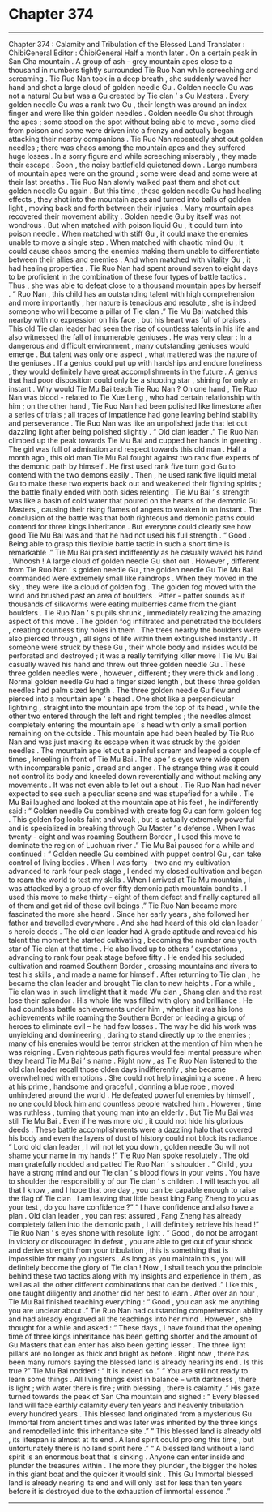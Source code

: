 
# Chapter 374


---

Chapter 374 : Calamity and Tribulation of the Blessed Land
Translator :
ChibiGeneral
Editor :
ChibiGeneral
Half a month later .
On a certain peak in San Cha mountain .
A group of ash - grey mountain apes close to a thousand in numbers tightly surrounded Tie Ruo Nan while screeching and screaming .
Tie Ruo Nan took in a deep breath , she suddenly waved her hand and shot a large cloud of golden needle Gu .
Golden needle Gu was not a natural Gu but was a Gu created by Tie clan ’ s Gu Masters . Every golden needle Gu was a rank two Gu , their length was around an index finger and were like thin golden needles .
Golden needle Gu shot through the apes ; some stood on the spot without being able to move , some died from poison and some were driven into a frenzy and actually began attacking their nearby companions .
Tie Ruo Nan repeatedly shot out golden needles ; there was chaos among the mountain apes and they suffered huge losses . In a sorry figure and while screeching miserably , they made their escape . Soon , the noisy battlefield quietened down .
Large numbers of mountain apes were on the ground ; some were dead and some were at their last breaths .
Tie Ruo Nan slowly walked past them and shot out golden needle Gu again .
But this time , these golden needle Gu had healing effects , they shot into the mountain apes and turned into balls of golden light , moving back and forth between their injuries . Many mountain apes recovered their movement ability .
Golden needle Gu by itself was not wondrous . But when matched with poison liquid Gu , it could turn into poison needle . When matched with stiff Gu , it could make the enemies unable to move a single step . When matched with chaotic mind Gu , it could cause chaos among the enemies making them unable to differentiate between their allies and enemies . And when matched with vitality Gu , it had healing properties .
Tie Ruo Nan had spent around seven to eight days to be proficient in the combination of these four types of battle tactics . Thus , she was able to defeat close to a thousand mountain apes by herself .
“ Ruo Nan , this child has an outstanding talent with high comprehension and more importantly , her nature is tenacious and resolute , she is indeed someone who will become a pillar of Tie clan .” Tie Mu Bai watched this nearby with no expression on his face , but his heart was full of praises .
This old Tie clan leader had seen the rise of countless talents in his life and also witnessed the fall of innumerable geniuses .
He was very clear : In a dangerous and difficult environment , many outstanding geniuses would emerge . But talent was only one aspect , what mattered was the nature of the geniuses .
If a genius could put up with hardships and endure loneliness , they would definitely have great accomplishments in the future .
A genius that had poor disposition could only be a shooting star , shining for only an instant .
Why would Tie Mu Bai teach Tie Ruo Nan ? On one hand , Tie Ruo Nan was blood - related to Tie Xue Leng , who had certain relationship with him ; on the other hand , Tie Ruo Nan had been polished like limestone after a series of trials ; all traces of impatience had gone leaving behind stability and perseverance .
Tie Ruo Nan was like an unpolished jade that let out dazzling light after being polished slightly .
“ Old clan leader .” Tie Ruo Nan climbed up the peak towards Tie Mu Bai and cupped her hands in greeting .
The girl was full of admiration and respect towards this old man .
Half a month ago , this old man Tie Mu Bai fought against two rank five experts of the demonic path by himself .
He first used rank five turn gold Gu to contend with the two demons easily . Then , he used rank five liquid metal Gu to make these two experts back out and weakened their fighting spirits ; the battle finally ended with both sides relenting .
Tie Mu Bai ’ s strength was like a basin of cold water that poured on the hearts of the demonic Gu Masters , causing their rising flames of angers to weaken in an instant .
The conclusion of the battle was that both righteous and demonic paths could contend for three kings inheritance . But everyone could clearly see how good Tie Mu Bai was and that he had not used his full strength .
“ Good . Being able to grasp this flexible battle tactic in such a short time is remarkable .” Tie Mu Bai praised indifferently as he casually waved his hand .
Whoosh !
A large cloud of golden needle Gu shot out .
However , different from Tie Ruo Nan ’ s golden needle Gu , the golden needle Gu Tie Mu Bai commanded were extremely small like raindrops .
When they moved in the sky , they were like a cloud of golden fog .
The golden fog moved with the wind and brushed past an area of boulders . Pitter - patter sounds as if thousands of silkworms were eating mulberries came from the giant boulders .
Tie Ruo Nan ’ s pupils shrunk , immediately realizing the amazing aspect of this move .
The golden fog infiltrated and penetrated the boulders , creating countless tiny holes in them . The trees nearby the boulders were also pierced through , all signs of life within them extinguished instantly .
If someone were struck by these Gu , their whole body and insides would be perforated and destroyed ; it was a really terrifying killer move !
Tie Mu Bai casually waved his hand and threw out three golden needle Gu .
These three golden needles were , however , different ; they were thick and long . Normal golden needle Gu had a finger sized length , but these three golden needles had palm sized length .
The three golden needle Gu flew and pierced into a mountain ape ’ s head .
One shot like a perpendicular lightning , straight into the mountain ape from the top of its head , while the other two entered through the left and right temples ; the needles almost completely entering the mountain ape ’ s head with only a small portion remaining on the outside .
This mountain ape had been healed by Tie Ruo Nan and was just making its escape when it was struck by the golden needles .
The mountain ape let out a painful scream and leaped a couple of times , kneeling in front of Tie Mu Bai .
The ape ’ s eyes were wide open with incomparable panic , dread and anger .
The strange thing was it could not control its body and kneeled down reverentially and without making any movements . It was not even able to let out a shout .
Tie Ruo Nan had never expected to see such a peculiar scene and was stupefied for a while .
Tie Mu Bai laughed and looked at the mountain ape at his feet , he indifferently said : “ Golden needle Gu combined with create fog Gu can form golden fog . This golden fog looks faint and weak , but is actually extremely powerful and is specialized in breaking through Gu Master ’ s defense . When I was twenty - eight and was roaming Southern Border , I used this move to dominate the region of Luchuan river .”
Tie Mu Bai paused for a while and continued : “ Golden needle Gu combined with puppet control Gu , can take control of living bodies . When I was forty - two and my cultivation advanced to rank four peak stage , I ended my closed cultivation and began to roam the world to test my skills . When I arrived at Tie Mu mountain , I was attacked by a group of over fifty demonic path mountain bandits . I used this move to make thirty - eight of them defect and finally captured all of them and got rid of these evil beings .”
Tie Ruo Nan became more fascinated the more she heard .
Since her early years , she followed her father and travelled everywhere . And she had heard of this old clan leader ’ s heroic deeds .
The old clan leader had A grade aptitude and revealed his talent the moment he started cultivating , becoming the number one youth star of Tie clan at that time . He also lived up to others ’ expectations , advancing to rank four peak stage before fifty .
He ended his secluded cultivation and roamed Southern Border , crossing mountains and rivers to test his skills , and made a name for himself .
After returning to Tie clan , he became the clan leader and brought Tie clan to new heights . For a while , Tie clan was in such limelight that it made Wu clan , Shang clan and the rest lose their splendor .
His whole life was filled with glory and brilliance . He had countless battle achievements under him , whether it was his lone achievements while roaming the Southern Border or leading a group of heroes to eliminate evil – he had few losses .
The way he did his work was unyielding and domineering , daring to stand directly up to the enemies ; many of his enemies would be terror stricken at the mention of him when he was reigning . Even righteous path figures would feel mental pressure when they heard Tie Mu Bai ’ s name .
Right now , as Tie Ruo Nan listened to the old clan leader recall those olden days indifferently , she became overwhelmed with emotions .
She could not help imagining a scene .
A hero at his prime , handsome and graceful , donning a blue robe , moved unhindered around the world . He defeated powerful enemies by himself , no one could block him and countless people watched him .
However , time was ruthless , turning that young man into an elderly .
But Tie Mu Bai was still Tie Mu Bai .
Even if he was more old , it could not hide his glorious deeds .
These battle accomplishments were a dazzling halo that covered his body and even the layers of dust of history could not block its radiance .
“ Lord old clan leader , I will not let you down , golden needle Gu will not shame your name in my hands !” Tie Ruo Nan spoke resolutely .
The old man gratefully nodded and patted Tie Ruo Nan ’ s shoulder .
“ Child , you have a strong mind and our Tie clan ’ s blood flows in your veins . You have to shoulder the responsibility of our Tie clan ’ s children . I will teach you all that I know , and I hope that one day , you can be capable enough to raise the flag of Tie clan . I am leaving that little beast king Fang Zheng to you as your test , do you have confidence ?”
“ I have confidence and also have a plan . Old clan leader , you can rest assured , Fang Zheng has already completely fallen into the demonic path , I will definitely retrieve his head !” Tie Ruo Nan ’ s eyes shone with resolute light .
“ Good , do not be arrogant in victory or discouraged in defeat , you are able to get out of your shock and derive strength from your tribulation , this is something that is impossible for many youngsters . As long as you maintain this , you will definitely become the glory of Tie clan ! Now , I shall teach you the principle behind these two tactics along with my insights and experience in them , as well as all the other different combinations that can be derived .”
Like this , one taught diligently and another did her best to learn .
After over an hour , Tie Mu Bai finished teaching everything : “ Good , you can ask me anything you are unclear about .”
Tie Ruo Nan had outstanding comprehension ability and had already engraved all the teachings into her mind .
However , she thought for a while and asked : “ These days , I have found that the opening time of three kings inheritance has been getting shorter and the amount of Gu Masters that can enter has also been getting lesser . The three light pillars are no longer as thick and bright as before . Right now , there has been many rumors saying the blessed land is already nearing its end . Is this true ?”
Tie Mu Bai nodded : “ It is indeed so .”
“ You are still not ready to learn some things . All living things exist in balance – with darkness , there is light ; with water there is fire ; with blessing , there is calamity .” His gaze turned towards the peak of San Cha mountain and sighed : “ Every blessed land will face earthly calamity every ten years and heavenly tribulation every hundred years . This blessed land originated from a mysterious Gu Immortal from ancient times and was later was inherited by the three kings and remodelled into this inheritance site .”
“ This blessed land is already old , its lifespan is almost at its end . A land spirit could prolong this time , but unfortunately there is no land spirit here .”
“ A blessed land without a land spirit is an enormous boat that is sinking . Anyone can enter inside and plunder the treasures within . The more they plunder , the bigger the holes in this giant boat and the quicker it would sink . This Gu Immortal blessed land is already nearing its end and will only last for less than ten years before it is destroyed due to the exhaustion of immortal essence .”

---

